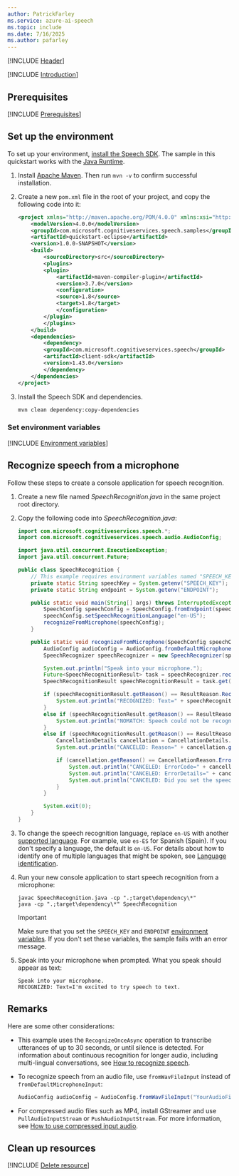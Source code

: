 ```yaml
---
author: PatrickFarley
ms.service: azure-ai-speech
ms.topic: include
ms.date: 7/16/2025
ms.author: pafarley
---
```


[!INCLUDE [Header](../../common/java.md)]

[!INCLUDE [Introduction](intro.md)]

## Prerequisites

[!INCLUDE [Prerequisites](../../common/azure-prerequisites-resourcekey-endpoint.md)]

## Set up the environment

To set up your environment, [install the Speech SDK](~/articles/ai-services/speech-service/quickstarts/setup-platform.md?pivots=programming-language-java&tabs=jre). The sample in this quickstart works with the [Java Runtime](~/articles/ai-services/speech-service/quickstarts/setup-platform.md?pivots=programming-language-java&tabs=jre).

1. Install [Apache Maven](https://maven.apache.org/install.html). Then run `mvn -v` to confirm successful installation.
1. Create a new `pom.xml` file in the root of your project, and copy the following code into it:

   ```xml
   <project xmlns="http://maven.apache.org/POM/4.0.0" xmlns:xsi="http://www.w3.org/2001/XMLSchema-instance" xsi:schemaLocation="http://maven.apache.org/POM/4.0.0 http://maven.apache.org/xsd/maven-4.0.0.xsd">
       <modelVersion>4.0.0</modelVersion>
       <groupId>com.microsoft.cognitiveservices.speech.samples</groupId>
       <artifactId>quickstart-eclipse</artifactId>
       <version>1.0.0-SNAPSHOT</version>
       <build>
           <sourceDirectory>src</sourceDirectory>
           <plugins>
           <plugin>
               <artifactId>maven-compiler-plugin</artifactId>
               <version>3.7.0</version>
               <configuration>
               <source>1.8</source>
               <target>1.8</target>
               </configuration>
           </plugin>
           </plugins>
       </build>
       <dependencies>
           <dependency>
           <groupId>com.microsoft.cognitiveservices.speech</groupId>
           <artifactId>client-sdk</artifactId>
           <version>1.43.0</version>
           </dependency>
       </dependencies>
   </project>
   ```

1. Install the Speech SDK and dependencies.

   ```console
   mvn clean dependency:copy-dependencies
   ```

### Set environment variables

[!INCLUDE [Environment variables](../../common/environment-variables-resourcekey-endpoint.md)]

## Recognize speech from a microphone

Follow these steps to create a console application for speech recognition.

1. Create a new file named *SpeechRecognition.java* in the same project root directory.
1. Copy the following code into *SpeechRecognition.java*:

   ```java
   import com.microsoft.cognitiveservices.speech.*;
   import com.microsoft.cognitiveservices.speech.audio.AudioConfig;

   import java.util.concurrent.ExecutionException;
   import java.util.concurrent.Future;

   public class SpeechRecognition {
       // This example requires environment variables named "SPEECH_KEY" and "ENDPOINT"
       private static String speechKey = System.getenv("SPEECH_KEY");
       private static String endpoint = System.getenv("ENDPOINT");

       public static void main(String[] args) throws InterruptedException, ExecutionException {
           SpeechConfig speechConfig = SpeechConfig.fromEndpoint(speechKey, endpoint);
           speechConfig.setSpeechRecognitionLanguage("en-US");
           recognizeFromMicrophone(speechConfig);
       }

       public static void recognizeFromMicrophone(SpeechConfig speechConfig) throws InterruptedException, ExecutionException {
           AudioConfig audioConfig = AudioConfig.fromDefaultMicrophoneInput();
           SpeechRecognizer speechRecognizer = new SpeechRecognizer(speechConfig, audioConfig);

           System.out.println("Speak into your microphone.");
           Future<SpeechRecognitionResult> task = speechRecognizer.recognizeOnceAsync();
           SpeechRecognitionResult speechRecognitionResult = task.get();

           if (speechRecognitionResult.getReason() == ResultReason.RecognizedSpeech) {
               System.out.println("RECOGNIZED: Text=" + speechRecognitionResult.getText());
           }
           else if (speechRecognitionResult.getReason() == ResultReason.NoMatch) {
               System.out.println("NOMATCH: Speech could not be recognized.");
           }
           else if (speechRecognitionResult.getReason() == ResultReason.Canceled) {
               CancellationDetails cancellation = CancellationDetails.fromResult(speechRecognitionResult);
               System.out.println("CANCELED: Reason=" + cancellation.getReason());

               if (cancellation.getReason() == CancellationReason.Error) {
                   System.out.println("CANCELED: ErrorCode=" + cancellation.getErrorCode());
                   System.out.println("CANCELED: ErrorDetails=" + cancellation.getErrorDetails());
                   System.out.println("CANCELED: Did you set the speech resource key and endpoint values?");
               }
           }

           System.exit(0);
       }
   }
   ```

1. To change the speech recognition language, replace `en-US` with another [supported language](~/articles/ai-services/speech-service/language-support.md). For example, use `es-ES` for Spanish (Spain). If you don't specify a language, the default is `en-US`. For details about how to identify one of multiple languages that might be spoken, see [Language identification](~/articles/ai-services/speech-service/language-identification.md).

1. Run your new console application to start speech recognition from a microphone:

   ```console
   javac SpeechRecognition.java -cp ".;target\dependency\*"
   java -cp ".;target\dependency\*" SpeechRecognition
   ```

   > [!IMPORTANT]
   > Make sure that you set the `SPEECH_KEY` and `ENDPOINT` [environment variables](#set-environment-variables). If you don't set these variables, the sample fails with an error message.

1. Speak into your microphone when prompted. What you speak should appear as text:

   ```output
   Speak into your microphone.
   RECOGNIZED: Text=I'm excited to try speech to text.
   ```

## Remarks

Here are some other considerations:

- This example uses the `RecognizeOnceAsync` operation to transcribe utterances of up to 30 seconds, or until silence is detected. For information about continuous recognition for longer audio, including multi-lingual conversations, see [How to recognize speech](~/articles/ai-services/speech-service/how-to-recognize-speech.md).
- To recognize speech from an audio file, use `fromWavFileInput` instead of `fromDefaultMicrophoneInput`:

   ```java
   AudioConfig audioConfig = AudioConfig.fromWavFileInput("YourAudioFile.wav");
   ```

- For compressed audio files such as MP4, install GStreamer and use `PullAudioInputStream` or `PushAudioInputStream`. For more information, see [How to use compressed input audio](~/articles/ai-services/speech-service/how-to-use-codec-compressed-audio-input-streams.md).

## Clean up resources

[!INCLUDE [Delete resource](../../common/delete-resource.md)]
